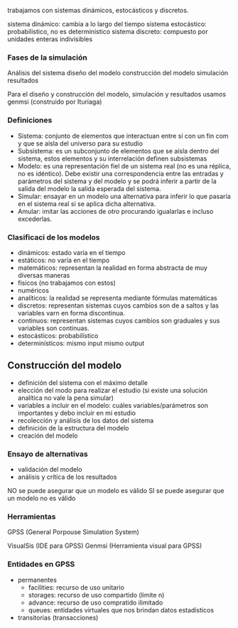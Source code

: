 trabajamos con sistemas dinámicos, estocásticos y discretos.

sistema dinámico: cambia a lo largo del tiempo
sistema estocástico: probabilistico, no es deterministico
sistema discreto: compuesto por unidades enteras indivisibles

### Fases de la simulación
Análisis del sistema
diseño del modelo
construcción del modelo
simulación
resultados

Para el diseño y construcción del modelo, simulación y resultados usamos genmsi (construido por Ituriaga)

### Definiciones
- Sistema: conjunto de elementos que interactuan entre sí con un fin com y que se aisla del universo para su estudio
- Subsistema: es un subconjunto de elementos que se aísla dentro del sistema, estos elementos y su interrelación definen subsistemas
- Modelo: es una representación fiel de un sistema real (no es una réplica, no es idéntico). Debe existir una correspondencia entre las entradas y parámetros del sistema y del modelo y se podrá inferir a partir de la salida del modelo la salida esperada del sistema.
- Simular: ensayar en un modelo una alternativa para inferir lo que pasaría en el sistema real si se aplica dicha alternativa.
- Amular: imitar las acciones de *otro* procurando igualarlas e incluso excederlas.

### Clasificaci de los modelos
- dinámicos: estado varía en el tiempo
- estáticos: no varía en el tiempo
- matemáticos: representan la realidad en forma abstracta de muy diversas maneras
- fisicos (no trabajamos con estos)
- numéricos
- analíticos: la realidad se representa mediante fórmulas matemáticas
- discretos: representan sistemas cuyos cambios son de a saltos y las variables varn en forma discontinua.
- continuos: representan sistemas cuyos cambios son graduales y sus variables son continuas.
- estocásticos: probabilístico
- determinísticos: mismo input mismo output

## Construcción del modelo
- definición del sistema con el máximo detalle
- elección del modo para realizar el estudio (si existe una solución analítica no vale la pena simular)
- variables a incluir en el modelo: cuáles variables/parámetros son importantes y debo incluir en mi estudio
- recolección y análisis de los datos del sistema
- definición de la estructura del modelo
- creación del modelo

### Ensayo de alternativas
- validación del modelo
- análisis y crítica de los resultados

NO se puede asegurar que un modelo es válido
SI se puede asegurar que un modelo no es válido

### Herramientas
GPSS (General Porpouse Simulation System)

VisualSis (IDE para GPSS)
Genmsi (Herramienta visual para GPSS)


### Entidades en GPSS
- permanentes 
	- facilities: recurso de uso unitario
	- storages: recurso de uso compartido (limite n)
	- advance: recurso de uso compratido ilimitado
	- queues: entidades virtuales que nos brindan datos estadísticos
- transitorias (transacciones)